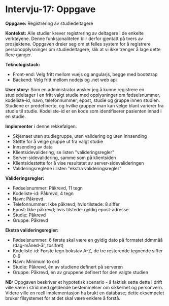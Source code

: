# Intervju-17: Oppgave
**Oppgave:** Registrering av studiedeltagere

**Kontekst:** Alle studier krever registrering av deltagere i de enkelte verktøyene. Denne funksjonaliteten blir derfor gjentatt på tvers av prosjektene. Oppgaven dreier seg om et felles system for å registrere personopplysninger om studiedeltagere, slik at vi ikke trenger å lage dette flere ganger.

**Teknologistack:**
* Front-end: Velg fritt mellom vuejs og angularjs, begge med bootstrap
* Backend: Velg fritt mellom nodejs og .net web api

**User story:** Som en administrator ønsker jeg å kunne registrere en studiedeltager i en fritt valgt studie med opplysninger om fødselsnummer, kodeliste-id, navn, telefonnummer, epost, studie og gruppe innen studien. Studiene er predefinerte, og hvilke grupper man kan velge blant varierer fra studie til studie. Kodeliste-id er en kode som identifiserer pasienten innad i en studie.

**Implementer** i denne rekkefølgen:
* Skjemaet uten studiegruppe, uten validering og uten innsending
* Støtte for å velge gruppe ut fra valgt studie
* Innsending av data
* Klientsidevalidering, se listen "valideringsregler"
* Server-sidevalidering, samme som på klientsiden
* Klientsidestøtte for å vise resultatet av server-sidevalideringen
* Valideringsreglene i listen "ekstra valideringsregler"

**Valideringsregler:**
* Fødselsnummer: Påkrevd, 11 tegn
* Kodeliste-id: Påkrevd, 4 tegn
* Navn: Påkrevd
* Telefonnummer: Ikke påkrevd; hvis tilstede: 8 siffer
* Epost: Ikke påkrevd; hvis tilstede: gyldig epost-adresse
* Studie: Påkrevd
* Gruppe: Påkrevd

**Ekstra valideringsregler:**
* Fødselsnummer: 6 første skal være en gyldig dato på formatet ddmmåå (dag-måned-år, tosifret)
* Kodeliste-id: Første tegn bokstav A-Z, de tre resterende tegnende siffer 0-9
* Navn: Minimum to ord
* Studie: Påkrevd, én av studiene definert på serveren
* Gruppe: Påkrevd, én av gruppene definert for den valgte studien

**NB:** Oppgaven beskriver et hypotetisk scenario - å faktisk sette dette i drift ville være i strid med gjeldende bestemmelser om sikkerhet og personvern. Videre ville en reell implementasjon ha brukt en database; dette eksempelet bruker filsystemet for at det skal være enklere å forstå.
